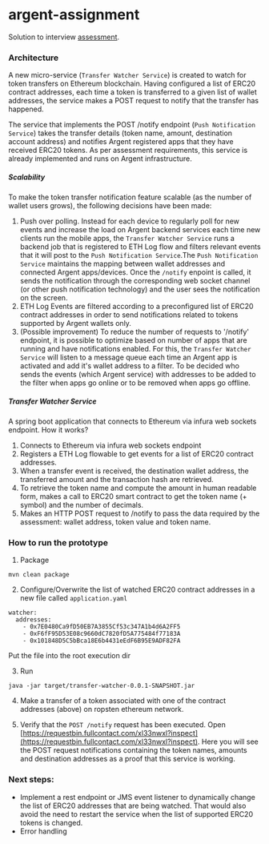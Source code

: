 # argent-assignment
Solution to interview [assessment](https://drive.google.com/file/d/1st0sCgcyF4TwqpbIH7mg9qchlaUyIm0P/view).

### Architecture
A new micro-service (`Transfer Watcher Service`) is created to watch for token transfers on Ethereum blockchain. 
Having configured a list of ERC20 contract addresses, each time a token is transferred to a given list of wallet addresses, the service makes a POST request to notify that the transfer has happened.

The service that implements the POST /notify endpoint (`Push Notification Service`) takes the transfer details (token name, amount, destination account address) and notifies Argent registered apps that they have received ERC20 tokens. As per assessment requirements, this service is already implemented and runs on Argent infrastructure.

##### Scalability
To make the token transfer notification feature scalable (as the number of wallet users grows), the following decisions have been made:
1. Push over polling. Instead for each device to regularly poll for new events and increase the load on Argent backend services each time new clients run the mobile apps, the `Transfer Watcher Service` runs a backend job that is registered to ETH Log flow and filters relevant events that it will post to the `Push Notification Service`.The `Push Notification Service` maintains the mapping between wallet addresses and connected Argent apps/devices. Once the `/notify` enpoint is called, it sends the notification through the corresponding web socket channel (or other push notification technology) and the user sees the notification on the screen.
2. ETH Log Events are filtered according to a preconfigured list of ERC20 contract addresses in order to send notifications related to tokens supported by Argent wallets only. 
3. (Possible improvement) To reduce the number of requests to '/notify' endpoint, it is possible to optimize based on number of apps that are running and have notifications enabled. For this, the `Transfer Watcher Service` will listen to a message queue each time an Argent app is activated and add it's wallet address to a filter. To be decided who sends the events (which Argent service) with addresses to be added to the filter when apps go online or to be removed when apps go offline.

##### Transfer Watcher Service
A spring boot application that connects to Ethereum via infura web sockets endpoint. How it works?
1. Connects to Ethereum via infura web sockets endpoint
2. Registers a ETH Log flowable to get events for a list of ERC20 contract addresses.
3. When a transfer event is received, the destination wallet address, the transferred amount and the transaction hash are retrieved.
4. To retrieve the token name and compute the amount in human readable form, makes a call to ERC20 smart contract to get the token name (+ symbol) and the number of decimals.
5. Makes an HTTP POST request to /notify to pass the data required by the assessment: wallet address, token value and token name.

### How to run the prototype

1. Package

```
mvn clean package
```

2. Configure/Overwrite the list of watched ERC20 contract addresses in a new file called `application.yaml` 

```
watcher:
  addresses:
    - 0x7E0480Ca9fD50EB7A3855Cf53c347A1b4d6A2FF5 
    - 0xF6fF95D53E08c9660dC7820fD5A775484f77183A 
    - 0x101848D5C5bBca18E6b4431eEdF6B95E9ADF82FA 
```
Put the file into the root execution dir

3. Run 

```
java -jar target/transfer-watcher-0.0.1-SNAPSHOT.jar
```

4. Make a transfer of a token associated with one of the contract addresses (above) on ropsten ethereum network. 

5. Verify that the `POST /notify` request has been executed.
Open [https://requestbin.fullcontact.com/xl33nwxl?inspect](https://requestbin.fullcontact.com/xl33nwxl?inspect). Here you will see the POST request notifications containing the token names, amounts and destination addresses as a proof that this service is working.



### Next steps:
* Implement a rest endpoint or JMS event listener to dynamically change the list of ERC20 addresses that are being watched. That would also avoid the need to restart the service when the list of supported ERC20 tokens is changed.
* Error handling